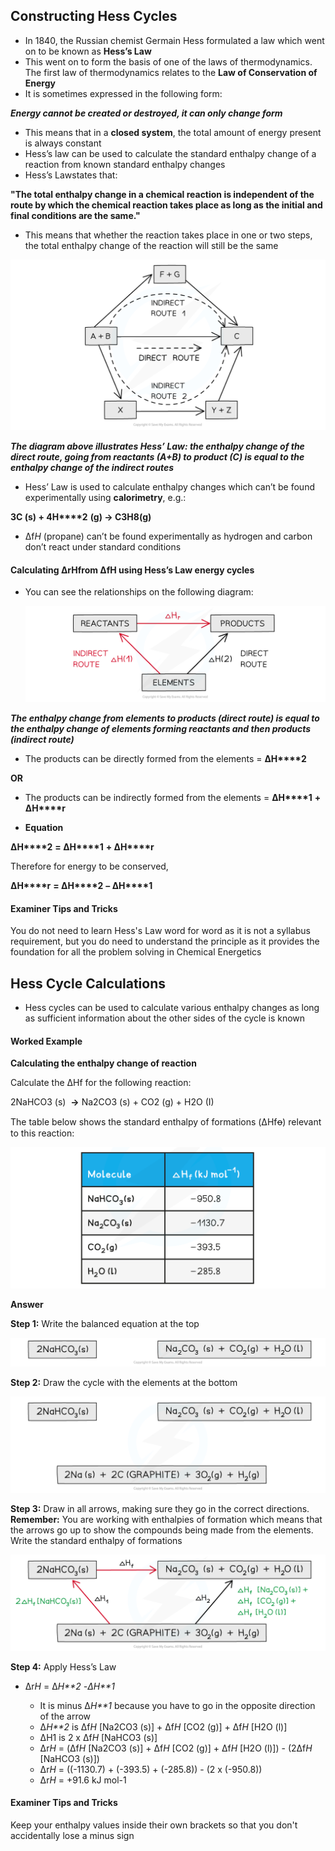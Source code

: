 ## Constructing Hess Cycles

* In 1840, the Russian chemist Germain Hess formulated a law which went on to be known as **Hess’s Law**
* This went on to form the basis of one of the laws of thermodynamics. The first law of thermodynamics relates to the **Law of Conservation of Energy**
* It is sometimes expressed in the following form:

***Energy cannot be created or destroyed, it can only change form***

* This means that in a **closed system**, the total amount of energy present is always constant
* Hess’s law can be used to calculate the standard enthalpy change of a reaction from known standard enthalpy changes
* Hess’s Lawstates that:

**"The total enthalpy change in a chemical reaction is independent of the route by which the chemical reaction takes place as long as the initial and final conditions are the same."**

* This means that whether the reaction takes place in one or two steps, the total enthalpy change of the reaction will still be the same

![Chemical Energetics Hess Cycles, downloadable AS & A Level Chemistry revision notes](1.5-Chemical-Energetics-Hess-Cycles.png)

***The diagram above illustrates Hess’ Law: the enthalpy change of the direct route, going from reactants (A+B) to product (C) is equal to the enthalpy change of the indirect routes***

* Hess’ Law is used to calculate enthalpy changes which can’t be found experimentally using **calorimetry**, e.g.:

**3C (s) + 4H****2** **(g) → C****3****H****8****(g)**

* Δf*H* (propane) can’t be found experimentally as hydrogen and carbon don’t react under standard conditions

#### Calculating ΔrHfrom ΔfH using Hess’s Law energy cycles

* You can see the relationships on the following diagram:

  ![Chemical Energetics Direct and Indirect Routes, downloadable AS & A Level Chemistry revision notes](1.5-Chemical-Energetics-Direct-and-Indirect-Routes.png)

***The enthalpy change from elements to products (direct route) is equal to the enthalpy change of elements forming reactants and then products (indirect route)***

* The products can be directly formed from the elements = **ΔH****2**

**OR**

* The products can be indirectly formed from the elements = **ΔH****1** **+ ΔH****r**

* **Equation**

**ΔH****2** **= ΔH****1** **+ ΔH****r**

Therefore for energy to be conserved,

**ΔH****r** **= ΔH****2** **– ΔH****1**

#### Examiner Tips and Tricks

You do not need to learn Hess's Law word for word as it is not a syllabus requirement, but you do need to understand the principle as it provides the foundation for all the problem solving in Chemical Energetics

## Hess Cycle Calculations

* Hess cycles can be used to calculate various enthalpy changes as long as sufficient information about the other sides of the cycle is known

#### Worked Example

**Calculating the enthalpy change of reaction**

Calculate the ΔHf for the following reaction:

2NaHCO3 (s)  **→** Na2CO3 (s) + CO2 (g) + H2O (I)

The table below shows the standard enthalpy of formations (ΔHfꝋ) relevant to this reaction:

![](WE-Chemical-Energetics-Calculating-the-enthalpy-change-of-reaction.png)

**Answer**

**Step 1:** Write the balanced equation at the top

![Chemical Energetics Step 1 - Calculating the enthalpy change of formation, downloadable AS & A Level Chemistry revision notes](1.5-Chemical-Energetics-Step-1-Calculating-the-enthalpy-change-of-formation.png)

**Step 2:** Draw the cycle with the elements at the bottom

![Chemical Energetics Step 2 - Calculating the enthalpy change of formation, downloadable AS & A Level Chemistry revision notes](1.5-Chemical-Energetics-Step-2-Calculating-the-enthalpy-change-of-formation.png)

**Step 3:** Draw in all arrows, making sure they go in the correct directions. **Remember:** You are working with enthalpies of formation which means that the arrows go up to show the compounds being made from the elements. Write the standard enthalpy of formations

![Chemical Energetics Step 3 - Calculating the enthalpy change of formation_1, downloadable AS & A Level Chemistry revision notes](1.5-Chemical-Energetics-Step-3-Calculating-the-enthalpy-change-of-formation_1.png)

**Step 4:** Apply Hess’s Law

* Δr*H* = Δ*H**2* *-*Δ*H**1*

  + It is minus Δ*H**1* because you have to go in the opposite direction of the arrow
  + Δ*H**2* is Δf*H* [Na2CO3 (s)] + Δf*H* [CO2 (g)] + Δf*H* [H2O (l)]
  + ΔH1 is 2 x Δf*H* [NaHCO3 (s)]
  + Δr*H* = (Δf*H* [Na2CO3 (s)] + Δf*H* [CO2 (g)] + Δf*H* [H2O (l)]) - (2Δf*H* [NaHCO3 (s)])
  + Δr*H* = ((-1130.7) + (-393.5) + (-285.8)) - (2 x (-950.8))
  + Δr*H* = +91.6 kJ mol-1

#### Examiner Tips and Tricks

Keep your enthalpy values inside their own brackets so that you don't accidentally lose a minus sign